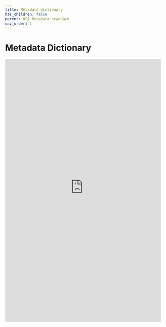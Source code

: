 ```yaml
---
title: Metadata dictionary
has_children: false
parent: HCA Metadata standard
nav_order: 1
---
```


# Metadata Dictionary

<html>
<head><title>Shiny App Iframe</title></head>
<body>
<iframe id="example1" src=" https://mshadbolt-hca-ebi.shinyapps.io/metadata_browser/" style="border: none; width: 100%; height: 850px" frameborder="0"></iframe>
</body>
</html>
